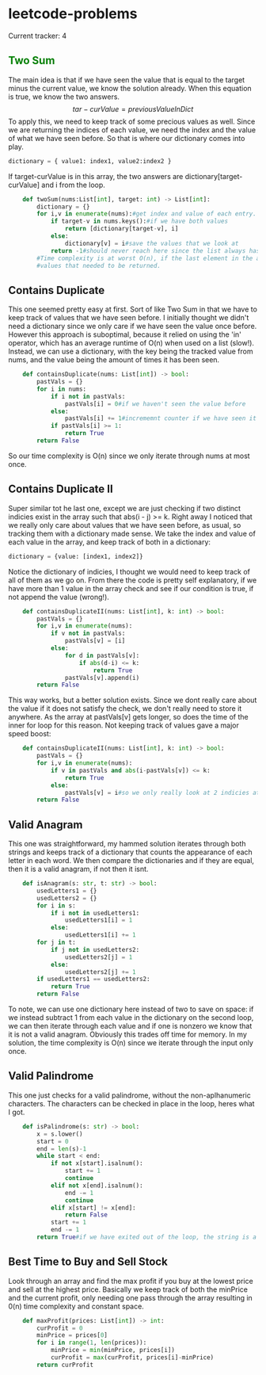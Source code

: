 # leetcode-problems
Current tracker: 4

<h2 style="color: green;"> Two Sum </h2>

The main idea is that if we have seen the value that is equal to the target minus the current value, we know the solution already. When this equation is true, we know the two answers.
$$ tar-curValue = previousValueInDict $$
To apply this, we need to keep track of some precious values as well. Since we are returning the indices of each value, we need the index and the value of what we have seen before. So that is where our dictionary comes into play.
```python
dictionary = { value1: index1, value2:index2 }
```
If target-curValue is in this array, the two answers are dictionary[target-curValue] and i from the loop.
```python
    def twoSum(nums:List[int], target: int) -> List[int]:
        dictionary = {}
        for i,v in enumerate(nums):#get index and value of each entry.
            if target-v in nums.keys():#if we have both values
                return [dictionary[target-v], i]
            else:
                dictionary[v] = i#save the values that we look at
            return -1#should never reach here since the list always has a valid solution
        #Time complexity is at worst O(n), if the last element in the array was one of the
        #values that needed to be returned.
```

## Contains Duplicate
This one seemed pretty easy at first. Sort of like Two Sum in that we have to keep track of values that we have seen before. I initially thought we didn't need a dictionary since we only care if we have seen the value once before. However this approach is suboptimal, because it relied on using the 'in' operator, which has an average runtime of O(n) when used on a list (slow!).
Instead, we can use a dictionary, with the key being the tracked value from nums, and the value being the amount of times it has been seen.
```python
    def containsDuplicate(nums: List[int]) -> bool:
        pastVals = {}
        for i in nums:
            if i not in pastVals:
                pastVals[i] = 0#if we haven't seen the value before
            else:
                pastVals[i] += 1#incrememnt counter if we have seen it before
            if pastVals[i] >= 1:
                return True
        return False
``` 
So our time complexity is O(n) since we only iterate through nums at most once.

## Contains Duplicate II
Super similar tot he last one, except we are just checking if two distinct indicies exist in the array such that abs(i - j) >= k. Right away I noticed that we really only care about values that we have seen before, as usual, so tracking them with a dictionary made sense. We take the index and value of each value in the array, and keep track of both in a dictionary:
```python
dictionary = {value: [index1, index2]}
```
Notice the dictionary of indicies, I thought we would need to keep track of all of them as we go on. From there the code is pretty self explanatory, if we have more than 1 value in the array check and see if our condition is true, if not append the value (wrong!). 
```python
    def containsDuplicateII(nums: List[int], k: int) -> bool:
        pastVals = {}
        for i,v in enumerate(nums):
            if v not in pastVals:
                pastVals[v] = [i]
            else:
                for d in pastVals[v]:
                    if abs(d-i) <= k:
                        return True
                pastVals[v].append(i)
        return False
```
This way works, but a better solution exists. Since we dont really care about the value if it does not satisfy the check, we don't really need to store it anywhere. As the array at pastVals[v] gets longer, so does the time of the inner for loop for this reason. Not keeping track of values gave a major speed boost:
```python
    def containsDuplicateII(nums: List[int], k: int) -> bool:
        pastVals = {}
        for i,v in enumerate(nums):
            if v in pastVals and abs(i-pastVals[v]) <= k:
                return True
            else:
                pastVals[v] = i#so we only really look at 2 indicies at a time here.
        return False
```
## Valid Anagram
This one was straightforward, my hammed solution iterates through both strings and keeps track of a dictionary that counts the appearance of each letter in each word. We then compare the dictionaries and if they are equal, then it is a valid anagram, if not then it isnt.
```python
    def isAnagram(s: str, t: str) -> bool:
        usedLetters1 = {}
        usedLetters2 = {}
        for i in s:
            if i not in usedLetters1:
                usedLetters1[i] = 1
            else:
                usedLetters1[i] += 1
        for j in t:
            if j not in usedLetters2:
                usedLetters2[j] = 1
            else:
                usedLetters2[j] += 1
        if usedLetters1 == usedLetters2:
            return True
        return False
```
To note, we can use one dictionary here instead of two to save on space: if we instead subtract 1 from each value in the dictionary on the second loop, we can then iterate through each value and if one is nonzero we know that it is not a valid anagram. Obviously this trades off time for memory. In my solution, the time complexity is O(n) since we iterate through the input only once.
## Valid Palindrome
This one just checks for a valid palindrome, without the non-aplhanumeric characters. The characters can be checked in place in the loop, heres what I got.
```python
    def isPalindrome(s: str) -> bool:
        x = s.lower()
        start = 0
        end = len(s)-1
        while start < end:
            if not x[start].isalnum():
                start += 1
                continue
            elif not x[end].isalnum():
                end -= 1
                continue
            elif x[start] != x[end]:
                return False
            start += 1
            end -= 1
        return True#if we have exited out of the loop, the string is a valid palindrome.
```
## Best Time to Buy and Sell Stock
Look through an array and find the max profit if you buy at the lowest price and sell at the highest price. Basically we keep track of both the 
minPrice and the current profit, only needing one pass through the array resulting in 0(n) time complexity and constant space.
```python
    def maxProfit(prices: List[int]) -> int:
        curProfit = 0
        minPrice = prices[0]
        for i in range(1, len(prices)):
            minPrice = min(minPrice, prices[i])
            curProfit = max(curProfit, prices[i]-minPrice)
        return curProfit
```